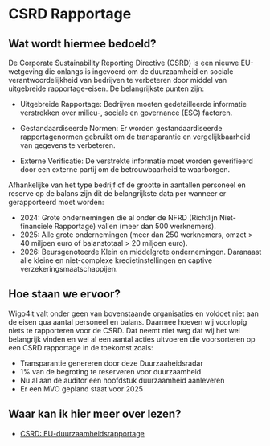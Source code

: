 # CSRD Rapportage

## Wat wordt hiermee bedoeld?
De Corporate Sustainability Reporting Directive (CSRD) is een nieuwe EU-wetgeving die onlangs is ingevoerd om de duurzaamheid en sociale verantwoordelijkheid van bedrijven te verbeteren door middel van uitgebreide rapportage-eisen. De belangrijkste punten zijn:

- Uitgebreide Rapportage: Bedrijven moeten gedetailleerde informatie verstrekken over milieu-, sociale en governance (ESG) factoren.

- Gestandaardiseerde Normen: Er worden gestandaardiseerde rapportagenormen gebruikt om de transparantie en vergelijkbaarheid van gegevens te verbeteren.

- Externe Verificatie: De verstrekte informatie moet worden geverifieerd door een externe partij om de betrouwbaarheid te waarborgen.

Afhankelijke van het type bedrijf of de grootte in aantallen personeel en reserve op de balans zijn dit de belangrijkste data per wanneer er gerapporteerd moet worden:

- 2024: Grote ondernemingen die al onder de NFRD (Richtlijn Niet-financiele Rapportage) vallen (meer dan 500 werknemers).
- 2025: Alle grote ondernemingen (meer dan 250 werknemers, omzet > 40 miljoen euro of balanstotaal > 20 miljoen euro).
- 2026: Beursgenoteerde Klein en middelgrote ondernemingen. Daranaast alle kleine en niet-complexe kredietinstellingen en captive verzekeringsmaatschappijen.


## Hoe staan we ervoor?
Wigo4it valt onder geen van bovenstaande organisaties en voldoet niet aan de eisen qua aantal personeel en balans. Daarmee hoeven wij voorlopig niets te rapporteren voor de CSRD. Dat neemt niet weg dat wij het wel belangrijk vinden en wel al een aantal acties uitvoeren die voorsorteren op een CSRD rapportage in de toekomst zoals:

- Transparantie genereren door deze Duurzaaheidsradar
- 1% van de begroting te reserveren voor duurzaamheid
- Nu al aan de auditor een hoofdstuk duurzaamheid aanleveren
- Er een MVO gepland staat voor 2025

## Waar kan ik hier meer over lezen?
- [CSRD: EU-duurzaamheidsrapportage](https://www.ser.nl/nl/thema/duurzaamheid/eu-duurzaamheidsrapportage)